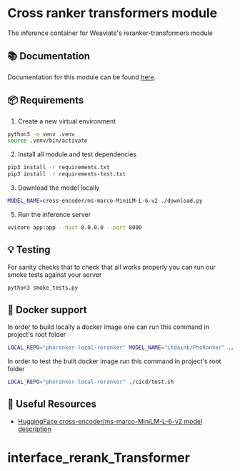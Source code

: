# Cross ranker transformers module

The inference container for Weaviate's reranker-transformers module

📚 Documentation
-----------------

Documentation for this module can be found [here](https://weaviate.io/developers/weaviate/current/reader-generator-modules/reranker-transformers.html).

📦 Requirements
----------------

1. Create a new virtual environment

```sh
python3 -m venv .venv
source .venv/bin/activate
```

2. Install all module and test dependencies

```sh
pip3 install -r requirements.txt
pip3 install -r requirements-test.txt
```

3. Download the model locally

```sh
MODEL_NAME=cross-encoder/ms-marco-MiniLM-L-6-v2 ./download.py
```

5. Run the inference server

```sh
uvicorn app:app --host 0.0.0.0 --port 8000
```

💡 Testing
----------

For sanity checks that to check that all works properly you can run our smoke tests against your server

```sh
python3 smoke_tests.py
```

🐳 Docker support
-----------------

In order to build locally a docker image one can run this command in project's root folder

```sh
LOCAL_REPO="phoranker-local-reranker" MODEL_NAME="itdainb/PhoRanker" ./cicd/build.sh
```
<!-- itdainb/PhoRanker -->
In order to test the built docker image run this command in project's root folder

```sh
LOCAL_REPO="phoranker-local-reranker" ./cicd/test.sh
```

🔗 Useful Resources
--------------------

- [HuggingFace cross-encoder/ms-marco-MiniLM-L-6-v2 model description](https://huggingface.co/cross-encoder/ms-marco-MiniLM-L-6-v2)
# interface_rerank_Transformer
